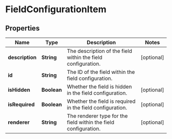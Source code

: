 # FieldConfigurationItem

## Properties
Name | Type | Description | Notes
------------ | ------------- | ------------- | -------------
**description** | **String** | The description of the field within the field configuration. |  [optional]
**id** | **String** | The ID of the field within the field configuration. | 
**isHidden** | **Boolean** | Whether the field is hidden in the field configuration. |  [optional]
**isRequired** | **Boolean** | Whether the field is required in the field configuration. |  [optional]
**renderer** | **String** | The renderer type for the field within the field configuration. |  [optional]
